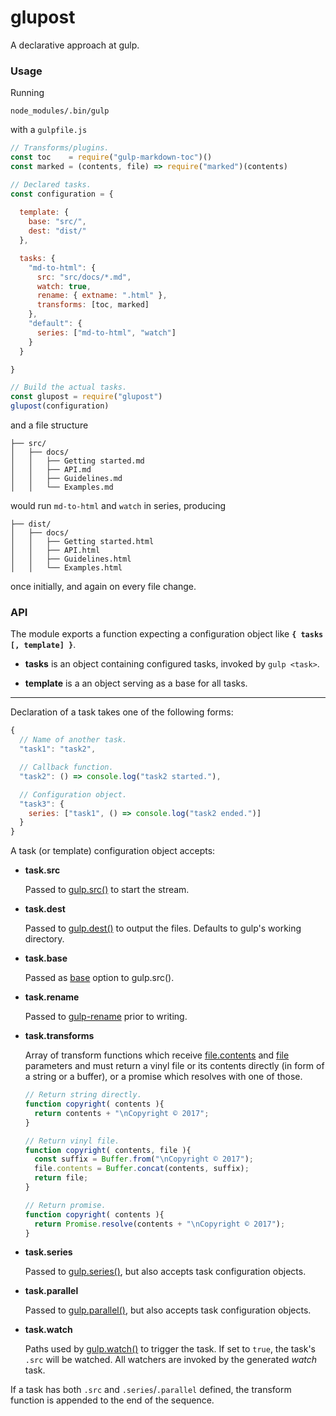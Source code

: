 # glupost

A declarative approach at gulp.


### Usage

Running

```
node_modules/.bin/gulp
```

with a `gulpfile.js`

```javascript
// Transforms/plugins.
const toc    = require("gulp-markdown-toc")()
const marked = (contents, file) => require("marked")(contents)

// Declared tasks.
const configuration = {
  
  template: {
    base: "src/",
    dest: "dist/"
  },

  tasks: {
    "md-to-html": {
      src: "src/docs/*.md",
      watch: true,
      rename: { extname: ".html" },
      transforms: [toc, marked]
    },
    "default": {
      series: ["md-to-html", "watch"]
    }
  }

}

// Build the actual tasks.
const glupost = require("glupost")
glupost(configuration)
```

and a file structure

```
├── src/
│   ├── docs/
│   │   ├── Getting started.md
│   │   ├── API.md
│   │   ├── Guidelines.md
│   │   └── Examples.md
```

would run `md-to-html` and `watch` in series, producing

```
├── dist/
│   ├── docs/
│   │   ├── Getting started.html
│   │   ├── API.html
│   │   ├── Guidelines.html
│   │   └── Examples.html
```

once initially, and again on every file change.


### API

The module exports a function expecting a configuration object like __`{ tasks [, template] }`__.

- __tasks__ is an object containing configured tasks, invoked by `gulp <task>`.

- __template__ is a an object serving as a base for all tasks.


-----

Declaration of a task takes one of the following forms:

```javascript
{
  // Name of another task.
  "task1": "task2",

  // Callback function.
  "task2": () => console.log("task2 started."),

  // Configuration object.
  "task3": {
    series: ["task1", () => console.log("task2 ended.")]
  }
}
```

A task (or template) configuration object accepts:

- __task.src__

  Passed to [gulp.src()](https://github.com/gulpjs/gulp/blob/4.0/docs/API.md#gulpsrcglobs-options) to start the stream.

- __task.dest__

  Passed to [gulp.dest()](https://github.com/gulpjs/gulp/blob/4.0/docs/API.md#gulpdestpath-options) to output the files. Defaults to gulp's working directory.

- __task.base__

  Passed as [base](https://github.com/gulpjs/gulp/blob/4.0/docs/API.md#optionsbase) option to gulp.src().

- __task.rename__

  Passed to [gulp-rename](https://github.com/hparra/gulp-rename) prior to writing.

- __task.transforms__

  Array of transform functions which receive [file.contents](https://github.com/gulpjs/vinyl#filecontents) and [file](https://github.com/gulpjs/vinyl) parameters and must return a vinyl file or its contents directly (in form of a string or a buffer), or a promise which resolves with one of those.
 
  ```javascript
  // Return string directly.
  function copyright( contents ){
    return contents + "\nCopyright © 2017";
  }

  // Return vinyl file.
  function copyright( contents, file ){
    const suffix = Buffer.from("\nCopyright © 2017");
    file.contents = Buffer.concat(contents, suffix);
    return file;
  }

  // Return promise.
  function copyright( contents ){
    return Promise.resolve(contents + "\nCopyright © 2017");
  }
  ```

- __task.series__

  Passed to [gulp.series()](https://github.com/gulpjs/gulp/blob/4.0/docs/API.md#gulpseriestasks), but also accepts task configuration objects.

- __task.parallel__

  Passed to [gulp.parallel()](https://github.com/gulpjs/gulp/blob/4.0/docs/API.md#gulpparalleltasks), but also accepts task configuration objects.

- __task.watch__

  Paths used by [gulp.watch()](https://github.com/gulpjs/gulp/blob/4.0/docs/API.md#gulpwatchglobs-opts-fn) to trigger the task. If set to `true`, the task's `.src` will be watched. All watchers are invoked by the generated _watch_ task.


 If a task has both `.src` and `.series`/`.parallel` defined, the transform function is appended to the end of the sequence.
